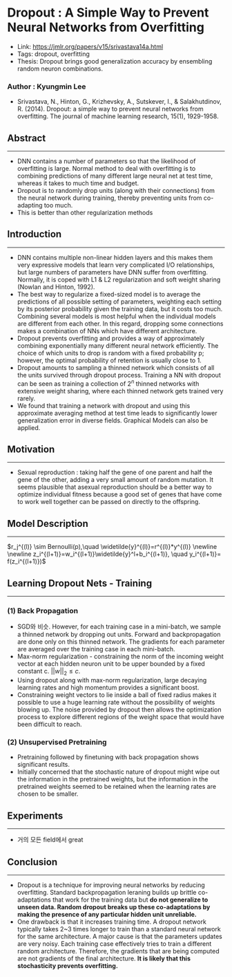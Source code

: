 # Dropout : A Simple Way to Prevent Neural Networks from Overfitting

- Link: https://jmlr.org/papers/v15/srivastava14a.html
- Tags: dropout, overfitting
- Thesis: Dropout brings good generalization accuracy by ensembling random neuron combinations.

### Author : Kyungmin Lee

- Srivastava, N., Hinton, G., Krizhevsky, A., Sutskever, I., & Salakhutdinov, R. (2014). Dropout: a simple way to prevent neural networks from overfitting. The journal of machine learning research, 15(1), 1929-1958.

## Abstract

---

- DNN contains a number of parameters so that the likelihood of overfitting is large. Normal method to deal with overfitting is to combining predictions of many different large neural net at test time, whereas it takes to much time and budget.
- Dropout is to randomly drop units (along with their connections) from the neural network during training, thereby preventing units from co-adapting too much.
- This is better than other regularization methods

## Introduction

---

- DNN contains multiple non-linear hidden layers and this makes them very expressive models that learn very complicated I/O relationships, but large numbers of parameters have DNN suffer from overfitting. Normally, it is coped with L1 & L2 regularization and soft weight sharing (Nowlan and Hinton, 1992).
- The best way to regularize a fixed-sized model is to average the predictions of all possible setting of parameters, weighting each setting by its posterior probability given the training data, but it costs too much. Combining several models is most helpful when the individual models are different from each other. In this regard, dropping some connections makes a combination of NNs which have different architecture.
- Dropout prevents overfitting and provides a way of approximately combining exponentially many different neural network efficiently. The choice of which units to drop is random with a fixed probability p; however, the optimal probability of retention is usually close to 1.
- Dropout amounts to sampling a thinned network which consists of all the units survived through dropout process. Training a NN with dropout can be seen as training a collection of $2^n$ thinned networks with extensive weight sharing, where each thinned network gets trained very rarely.
- We found that training a network with dropout and using this approximate averaging method at test time leads to significantly lower generalization error in diverse fields. Graphical Models can also be applied.

## Motivation

---

- Sexual reproduction : taking half the gene of one parent and half the gene of the other, adding a very small amount of random mutation. It seems plausible that asexual reproduction should be a better way to optimize individual fitness because a good set of genes that have come to work well together can be passed on directly to the offspring.

## Model Description

---

$r_j^{(l)} \sim Bernoulli(p),\quad \widetilde{y}^{(l)}=r^{(l)}*y^{(l)} \newline \newline z_i^{(l+1)}=w_i^{(l+1)}\widetilde{y}^l+b_i^{(l+1)}, \quad y_i^{(l+1)}= f(z_i^{(l+1)})$

## Learning Dropout Nets - Training

---

### (1) Back Propagation

- SGD와 비슷. However, for each training case in a mini-batch, we sample a thinned network by dropping out units. Forward and backpropagation are done only on this thinned network. The gradients for each parameter are averaged over the training case in each mini-batch.
- Max-norm regularization - constraining the norm of the incoming weight vector at each hidden neuron unit to be upper bounded by a fixed constant c. $||w||_2 \leq c$.
- Using dropout along with max-norm regularization, large decaying learning rates and high momentum provides a significant boost.
- Constraining weight vectors to lie inside a ball of fixed radius makes it possible to use a huge learning rate without the possibility of weights blowing up. The noise provided by dropout then allows the optimization process to explore different regions of the weight space that would have been difficult to reach.

### (2) Unsupervised Pretraining

- Pretraining followed by finetuning with back propagation shows significant results.
- Initially concerned that the stochastic nature of dropout might wipe out the information in the pretrained weights, but the information in the pretrained weights seemed to be retained when the learning rates are chosen to be smaller.

## Experiments

---

- 거의 모든 field에서 great

## Conclusion

---

- Dropout is a technique for improving neural networks by reducing overfitting. Standard backpropagation leraning builds up brittle co-adaptations that work for the training data but **do not generalize to unseen data. Random dropout breaks up these co-adaptations by making the presence of any particular hidden unit unreliable.**
- One drawback is that it increases training time. A dropout network typically takes 2~3 times longer to train than a standard neural network for the same architecture. A major cause is that the parameters updates are very noisy. Each training case effectively tries to train a different random architecture. Therefore, the gradients that are being computed are not gradients of the final architecture. **It is likely that this stochasticity prevents overfitting.**
